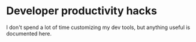 # Developer productivity hacks

I don't spend a lot of time customizing my dev tools, but anything useful is documented here.
